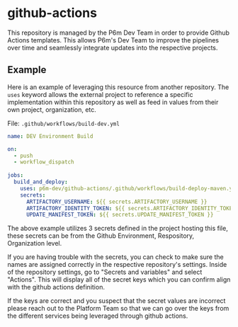 # github-actions
This repository is managed by the P6m Dev Team in order to provide Github Actions templates. This allows P6m's Dev Team to improve the pipelines over time and seamlessly integrate updates into the respective projects.

## Example

Here is an example of leveraging this resource from another repository. The `uses` keyword allows the external project to reference a specific implementation within this repository as well as feed in values from their own project, organization, etc. 

File: `.github/workflows/build-dev.yml`
```yaml
name: DEV Environment Build

on:
  - push
  - workflow_dispatch
  
jobs:
  build_and_deploy:
    uses: p6m-dev/github-actions/.github/workflows/build-deploy-maven.yaml@main
    secrets:
      ARTIFACTORY_USERNAME: ${{ secrets.ARTIFACTORY_USERNAME }}
      ARTIFACTORY_IDENTITY_TOKEN: ${{ secrets.ARTIFACTORY_IDENTITY_TOKEN }}
      UPDATE_MANIFEST_TOKEN: ${{ secrets.UPDATE_MANIFEST_TOKEN }}
```

The above example utilizes 3 secrets defined in the project hosting this file, these secrets can be from the Github Environment, Respository, Organization level.

If you are having trouble with the secrets, you can check to make sure the names are assigned correctly in the respective repository's settings. Inside of the repository settings, go to "Secrets and variables" and select "Actions". This will display all of the secret keys which you can confirm align with the github actions definition. 

If the keys are correct and you suspect that the secret values are incorrect please reach out to the Platform Team so that we can go over the keys from the different  services being leveraged through github actions.

